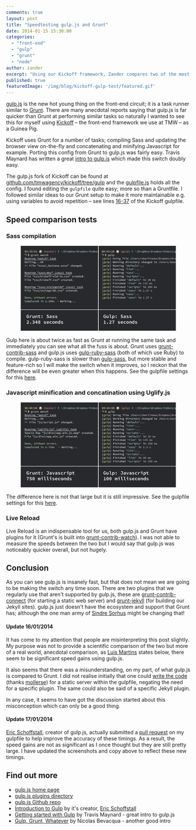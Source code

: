 ```yaml
---
comments: true
layout: post
title: "Speedtesting gulp.js and Grunt"
date: 2014-01-15 15:30:00
categories:
  - "front-end"
  - "gulp"
  - "grunt"
  - "node"
author: zander
excerpt: "Using our Kickoff framework, Zander compares two of the most popular client-side task runners."
published: true
featuredImage: '/img/blog/kickoff-gulp-test/featured.gif'
---
```


[gulp.js](http://gulpjs.com/) is the new hot young thing on the front-end circuit; it is a task runner similar to [Grunt](http://gruntjs.com). There are many anecdotal reports saying that gulp.js is far quicker than Grunt at performing similar tasks so naturally I wanted to see this for myself using [Kickoff](http://tmwagency.github.io/kickoff/) – the front-end framework we use at TMW – as a Guinea Pig.

Kickoff uses Grunt for a number of tasks; compiling Sass and updating the browser view on-the-fly and concatenating and minifying Javascript for example. Porting this config from Grunt to gulp.js was fairly easy. Travis Maynard has written a great [intro to gulp.js](http://travismaynard.com/writing/getting-started-with-gulp) which made this switch doubly easy.

The gulp.js fork of Kickoff can be found at [github.com/tmwagency/kickoff/tree/gulp](https://github.com/tmwagency/kickoff/tree/gulp) and the [gulpfile.js](https://github.com/tmwagency/kickoff/blob/gulp/gulpfile.js) holds all the config. I found editing the `gulpfile` quite easy; more so than a Gruntfile. I followed similar ideas to our Grunt setup to make it more maintainable e.g. using variables to avoid repetition – see lines [16-37](https://github.com/tmwagency/kickoff/blob/gulp/gulpfile.js#L16-L37) of the Kickoff gulpfile.

## Speed comparison tests
### Sass compilation
<figure><img src="/img/blog/kickoff-gulp-test/compare-sass.gif" alt="Grunt and gulp.js Sass compilation comparison"></figure>

Gulp here is about twice as fast as Grunt at running the same task and immediately you can see what all the fuss is about. Grunt uses [grunt-contrib-sass](https://github.com/gruntjs/grunt-contrib-sass) and gulp.js uses [gulp-ruby-sass](https://github.com/sindresorhus/gulp-ruby-sass/) (both of which use Ruby) to compile. gulp-ruby-sass is slower than [gulp-sass](https://github.com/dlmanning/gulp-sass), but more stable and feature-rich so I will make the switch when it improves, so I reckon that the difference will be even greater when this happens. See the gulpfile settings for this [here](https://github.com/tmwagency/kickoff/blob/gulp/gulpfile.js#L51-L65).


### Javascript minification and concatination using Uglify.js
<figure><img src="/img/blog/kickoff-gulp-test/compare-js.gif" alt="Grunt and gulp.js Javascript minification and concatination using Uglify.js"></figure>

The difference here is not that large but it is still impressive. See the gulpfile settings for this [here](https://github.com/tmwagency/kickoff/blob/gulp/gulpfile.js#L67-L83).

### Live Reload
Live Reload is an indispensable tool for us, both gulp.js and Grunt have plugins for it (Grunt's is built into [grunt-contrib-watch](https://github.com/gruntjs/grunt-contrib-watch)). I was not able to measure the speeds between the two but I would say that gulp.js was noticeably quicker overall, but not hugely.

## Conclusion
As you can see gulp.js is insanely fast, but that does not mean we are going to be making the switch any time soon. There are two plugins that we regularly use that aren't supported by gulp.js, these are [grunt-contrib-connect](https://github.com/gruntjs/grunt-contrib-connect) (for starting a static web server) and [grunt-jekyll](https://github.com/dannygarcia/grunt-jekyll) (for building our Jekyll sites). gulp.js just doesn't have the ecosystem and support that Grunt has; although the one man army of [Sindre Sorhus](https://twitter.com/sindresorhus) might be changing that!

#### Update 16/01/2014
It has come to my attention that people are misinterpreting this post slightly. My purpose was not to provide a scientific comparison of the two but more of a real world, anecdotal comparison, as [Luis Martins](http://labs.tmw.co.uk/2014/01/speedtesting-gulp-and-grunt/#comment-1202435929) states below, there seem to be significant speed gains using gulp.js.

It also seems that there was a misunderstanding, on my part, of what gulp.js is compared to Grunt. I did not realise initially that one could [write the code](https://gist.github.com/mollerse/8450954) (thanks [mollerse](https://github.com/mollerse)) for a static server within the gulpfile, negating the need for a specific plugin. The same could also be said of a specific Jekyll plugin.

In any case, it seems to have got the discussion started about this misconception which can only be a good thing.

#### Update 17/01/2014
[Eric Schoffstall](https://twitter.com/eschoff), creator of gulp.js, actually submitted a [pull request](https://github.com/tmwagency/kickoff/pull/11) on my gulpfile to help improve the accuracy of these timings. As a result, the speed gains are not as significant as I once thought but they are still pretty large. I have updated the screenshots and copy above to reflect these new timings.

## Find out more
* [gulp.js home page](http://gulpjs.com/)
* [gulp.js plugins directory](http://gratimax.github.io/search-gulp-plugins/)
* [gulp.js Github repo](https://github.com/gulpjs/gulp)
* [Introduction to Gulp](http://slid.es/contra/gulp) by it's creator, [Eric Schoffstall](https://twitter.com/eschoff)
* [Getting started with Gulp](http://travismaynard.com/writing/getting-started-with-gulp) by Travis Maynard - great intro to gulp.js
* [Gulp, Grunt, Whatever](http://blog.ponyfoo.com/2014/01/09/gulp-grunt-whatever) by Nicolas Bevacqua - another good intro
